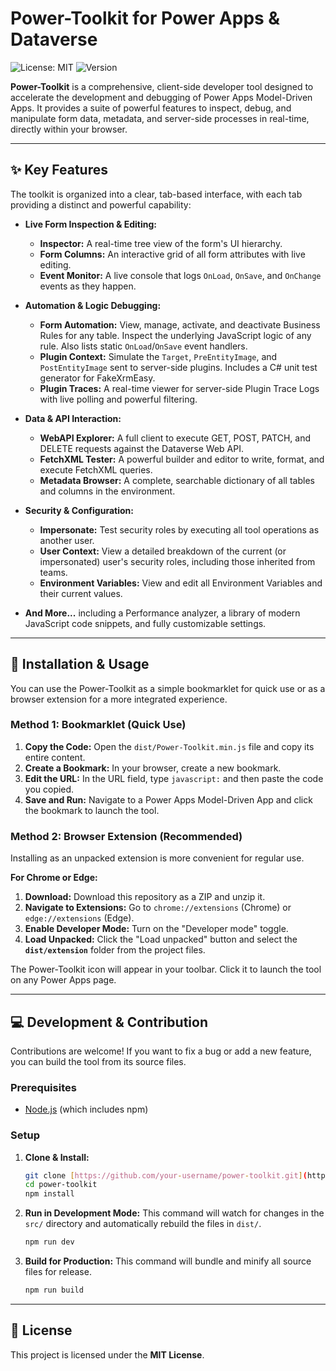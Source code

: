 # Power-Toolkit for Power Apps & Dataverse

![License: MIT](https://img.shields.io/badge/License-MIT-yellow.svg)
![Version](https://img.shields.io/badge/version-1.0.1-blue.svg)

**Power-Toolkit** is a comprehensive, client-side developer tool designed to accelerate the development and debugging of Power Apps Model-Driven Apps. It provides a suite of powerful features to inspect, debug, and manipulate form data, metadata, and server-side processes in real-time, directly within your browser.

---

## ✨ Key Features

The toolkit is organized into a clear, tab-based interface, with each tab providing a distinct and powerful capability:

* **Live Form Inspection & Editing:**
    * **Inspector:** A real-time tree view of the form's UI hierarchy.
    * **Form Columns:** An interactive grid of all form attributes with live editing.
    * **Event Monitor:** A live console that logs `OnLoad`, `OnSave`, and `OnChange` events as they happen.

* **Automation & Logic Debugging:**
    * **Form Automation:** View, manage, activate, and deactivate Business Rules for any table. Inspect the underlying JavaScript logic of any rule. Also lists static `OnLoad`/`OnSave` event handlers.
    * **Plugin Context:** Simulate the `Target`, `PreEntityImage`, and `PostEntityImage` sent to server-side plugins. Includes a C# unit test generator for FakeXrmEasy.
    * **Plugin Traces:** A real-time viewer for server-side Plugin Trace Logs with live polling and powerful filtering.

* **Data & API Interaction:**
    * **WebAPI Explorer:** A full client to execute GET, POST, PATCH, and DELETE requests against the Dataverse Web API.
    * **FetchXML Tester:** A powerful builder and editor to write, format, and execute FetchXML queries.
    * **Metadata Browser:** A complete, searchable dictionary of all tables and columns in the environment.

* **Security & Configuration:**
    * **Impersonate:** Test security roles by executing all tool operations as another user.
    * **User Context:** View a detailed breakdown of the current (or impersonated) user's security roles, including those inherited from teams.
    * **Environment Variables:** View and edit all Environment Variables and their current values.

* **And More...** including a Performance analyzer, a library of modern JavaScript code snippets, and fully customizable settings.

---

## 🚀 Installation & Usage

You can use the Power-Toolkit as a simple bookmarklet for quick use or as a browser extension for a more integrated experience.

### Method 1: Bookmarklet (Quick Use)

1.  **Copy the Code:** Open the `dist/Power-Toolkit.min.js` file and copy its entire content.
2.  **Create a Bookmark:** In your browser, create a new bookmark.
3.  **Edit the URL:** In the URL field, type `javascript:` and then paste the code you copied.
4.  **Save and Run:** Navigate to a Power Apps Model-Driven App and click the bookmark to launch the tool.

### Method 2: Browser Extension (Recommended)

Installing as an unpacked extension is more convenient for regular use.

**For Chrome or Edge:**
1.  **Download:** Download this repository as a ZIP and unzip it.
2.  **Navigate to Extensions:** Go to `chrome://extensions` (Chrome) or `edge://extensions` (Edge).
3.  **Enable Developer Mode:** Turn on the "Developer mode" toggle.
4.  **Load Unpacked:** Click the "Load unpacked" button and select the **`dist/extension`** folder from the project files.

The Power-Toolkit icon will appear in your toolbar. Click it to launch the tool on any Power Apps page.

---

## 💻 Development & Contribution

Contributions are welcome! If you want to fix a bug or add a new feature, you can build the tool from its source files.

### Prerequisites
* [Node.js](https://nodejs.org/) (which includes npm)

### Setup
1.  **Clone & Install:**
    ```bash
    git clone [https://github.com/your-username/power-toolkit.git](https://github.com/your-username/power-toolkit.git)
    cd power-toolkit
    npm install
    ```
2.  **Run in Development Mode:** This command will watch for changes in the `src/` directory and automatically rebuild the files in `dist/`.
    ```bash
    npm run dev
    ```
3.  **Build for Production:** This command will bundle and minify all source files for release.
    ```bash
    npm run build
    ```
---

## 📜 License

This project is licensed under the **MIT License**.